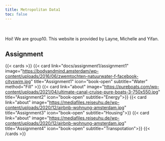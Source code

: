 ```yaml
---
title: Metropolitan Data1
toc: false
---
```

<br/>
<br/>
Hoi! We are group10. This website is provided by Layne, Michelle and Yifan.  

  


## Assignment

{{< cards >}}
  {{< card link="docs/assignment1/assignment1" image="https://bodyandmind.amsterdam/wp-content/uploads/2016/06/zwemtochten-natuurwater-f-facebook-cityswim.jpg" title="Assignment1" icon="book-open" subtitle="Water" method="Fill" >}}
  {{< card link="about" image="https://pureboats.com/wp-content/uploads/2021/04/ultimate-canal-cruise-pure-boats-3-750x550.jpg" title="Assignment2" icon="book-open" subtitle="Energy">}}
  {{< card link="about" image="https://mediafiles.reiseuhu.de/wp-content/uploads/2020/12/airbnb-wohnung-amsterdam.jpg" title="Assignment3" icon="book-open" subtitle="Housing">}}
  {{< card link="about" image="https://mediafiles.reiseuhu.de/wp-content/uploads/2020/12/airbnb-wohnung-amsterdam.jpg" title="Assignment4" icon="book-open" subtitle="Transpotation">}}
{{< /cards >}}


